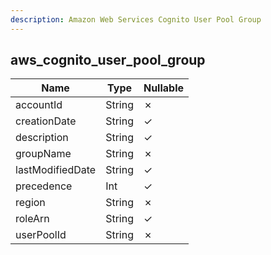 ```yaml
---
description: Amazon Web Services Cognito User Pool Group
---
```

aws_cognito_user_pool_group
---------------------------

| **Name**         | **Type** | **Nullable** |
| ---------------- | -------- | ------------ |
| accountId        | String   | &cross;      |
| creationDate     | String   | &check;      |
| description      | String   | &check;      |
| groupName        | String   | &cross;      |
| lastModifiedDate | String   | &check;      |
| precedence       | Int      | &check;      |
| region           | String   | &cross;      |
| roleArn          | String   | &check;      |
| userPoolId       | String   | &cross;      |
